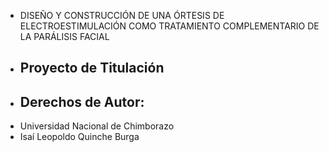 + DISEÑO Y CONSTRUCCIÓN DE UNA ÓRTESIS DE ELECTROESTIMULACIÓN COMO TRATAMIENTO COMPLEMENTARIO DE LA PARÁLISIS FACIAL
+ ##  Proyecto de Titulación
+ ##  Derechos de Autor: 
+   Universidad Nacional de Chimborazo
+   Isaí Leopoldo Quinche Burga
